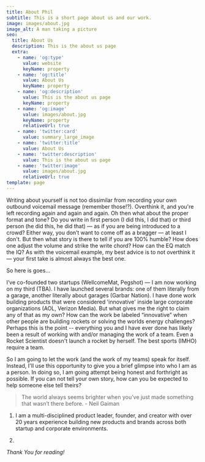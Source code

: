 ```yaml
---
title: About Phil
subtitle: This is a short page about us and our work.
image: images/about.jpg
image_alt: A man taking a picture
seo:
  title: About Us
  description: This is the about us page
  extra:
    - name: 'og:type'
      value: website
      keyName: property
    - name: 'og:title'
      value: About Us
      keyName: property
    - name: 'og:description'
      value: This is the about us page
      keyName: property
    - name: 'og:image'
      value: images/about.jpg
      keyName: property
      relativeUrl: true
    - name: 'twitter:card'
      value: summary_large_image
    - name: 'twitter:title'
      value: About Us
    - name: 'twitter:description'
      value: This is the about us page
    - name: 'twitter:image'
      value: images/about.jpg
      relativeUrl: true
template: page
---
```

Writing about yourself is not too dissimilar from recording your own outbound voicemail message (remember those!?). Overthink it, and you're left recording again and again and again. Oh then what about the proper format and tone? Do you write in first person (I did this, I did that) or third person (he did this, he did that) — as if you are being introduced to a crowd? Either way, you don’t want to come off as a bragger — at least I don't. But then what story is there to tell if you are 100% humble? How does one adjust the volume and strike the write chord? How can the EQ match the IQ? As with the voicemail example, my best advice is to not overthink it — your first take is almost always the best one.

So here is goes...

I’ve co-founded two startups (WellcomeMat, Pegshot) — I am now working on my third (TBA). I have launched several brands: one of them literally from a garage, another literally about garages (Garbar Nation). I have done work building products that were considered 'innovative' inside large corporate organizations (AOL, Verizon Media). But what gives me the right to claim any of that as my own? How can the work be labeled “innovative” when other people are building rockets or solving the worlds energy challenges? Perhaps this is the point -- everything you and I have ever done has likely been a result of working with and/or managing the work of a team. Even a Rocket Scientist doesn't launch a rocket by herself. The best sports (IMHO) require a team.

So I am going to let the work (and the work of my teams) speak for itself. Instead, I'll use this opportunity to give you a brief glimpse into who I am as a person. In doing so, I am going attempt being honest and forthright as possible. If you can not tell your own story, how can you be expected to help someone else tell theirs?

> The world always seems brighter when you’ve just made something that wasn’t there before. - Neil Gaiman

1.  I am a multi-disciplined product leader, founder, and creator with over 20 years experience building new products and brands across both startup and corporate environments.

2.

*Thank You for reading!*
